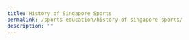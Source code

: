 ```yaml
---
title: History of Singapore Sports
permalink: /sports-education/history-of-singapore-sports/
description: ""
---
```


